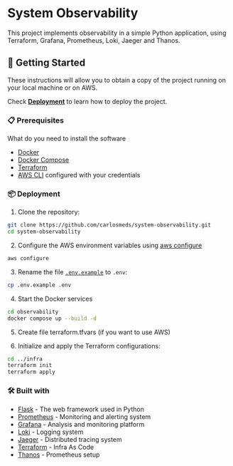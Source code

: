 # System Observability

This project implements observability in a simple Python application, using Terraform, Grafana, Prometheus, Loki, Jaeger and Thanos.

## 🚀 Getting Started

These instructions will allow you to obtain a copy of the project running on your local machine or on AWS.

Check **[Deployment](#-deployment)** to learn how to deploy the project.

### 📋 Prerequisites

What do you need to install the software

- [Docker](https://www.docker.com/get-started)
- [Docker Compose](https://docs.docker.com/compose/install/)
- [Terraform](https://www.terraform.io/downloads.html)
- [AWS CLI](https://aws.amazon.com/cli/) configured with your credentials


### 📦 Deployment

1. Clone the repository:

```sh
git clone https://github.com/carlosmeds/system-observability.git
cd system-observability
```

2. Configure the AWS environment variables using [aws configure](https://docs.aws.amazon.com/cli/latest/reference/configure/)

```bash
aws configure
```

3. Rename the file [`.env.example`](./.env.example) to `.env`:

```bash
cp .env.example .env
```

4. Start the Docker services

```sh
cd observability
docker compose up --build -d
```

5. Create file terraform.tfvars (if you want to use AWS)

6. Initialize and apply the Terraform configurations:

```sh
cd ../infra
terraform init
terraform apply
```

### 🛠️ Built with

* [Flask](https://flask.palletsprojects.com/en/3.0.x/) - The web framework used in Python
* [Prometheus](https://prometheus.io/) - Monitoring and alerting system
* [Grafana](https://grafana.com/) - Analysis and monitoring platform
* [Loki](https://grafana.com/oss/loki/) - Logging system
* [Jaeger](https://www.jaegertracing.io/) - Distributed tracing system
* [Terraform](https://www.terraform.io/) - Infra As Code
* [Thanos](https://thanos.io/) - Prometheus setup 